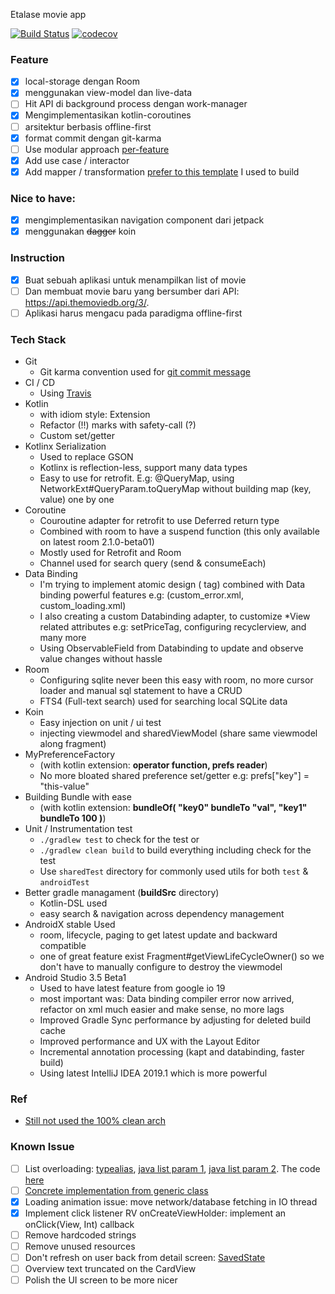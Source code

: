 Etalase movie app

[![Build Status](https://api.travis-ci.com/mochadwi/android-etalase-app.svg)](https://travis-ci.com/mochadwi/android-etalase-app) [![codecov](https://codecov.io/gh/mochadwi/android-etalase-app/branch/master/graph/badge.svg)](https://codecov.io/gh/mochadwi/android-etalase-app)

### Feature
- [x] local-storage dengan Room
- [x] menggunakan view-model dan live-data
- [ ] Hit API di background process dengan work-manager
- [x] Mengimplementasikan kotlin-coroutines
- [ ] arsitektur berbasis offline-first
- [x] format commit dengan git-karma
- [ ] Use modular approach [per-feature](https://github.com/mochadwi/android-news-app)
- [x] Add use case / interactor
- [x] Add mapper / transformation [prefer to this template](https://github.com/hipe-id/clean-arch-mvvm-template/tree/develop) I used to build

### Nice to have:
- [x] mengimplementasikan navigation component dari jetpack
- [x] menggunakan ~~dagger~~ koin

### Instruction
- [x] Buat sebuah aplikasi untuk menampilkan list of movie
- [ ] Dan membuat movie baru yang bersumber dari API: https://api.themoviedb.org/3/.
- [ ] Aplikasi harus mengacu pada paradigma offline-first

### Tech Stack
- Git
  - Git karma convention used for [git commit message](https://plugins.jetbrains.com/plugin/9861-git-commit-template)
- CI / CD
  - Using [Travis](https://github.com/mochadwi/android-etalase-app/blob/master/.travis.yml)
- Kotlin
  - with idiom style: Extension
  - Refactor (!!) marks with safety-call (?)
  - Custom set/getter
- Kotlinx Serialization
  - Used to replace GSON
  - Kotlinx is reflection-less, support many data types
  - Easy to use for retrofit. E.g: @QueryMap, using NetworkExt#QueryParam.toQueryMap without building map (key, value) one by one
- Coroutine
  - Couroutine adapter for retrofit to use Deferred return type
  - Combined with room to have a suspend function (this only available on latest room 2.1.0-beta01)
  - Mostly used for Retrofit and Room
  - Channel used for search query (send & consumeEach)
- Data Binding
  - I'm trying to implement atomic design (<include> tag) combined with Data binding powerful features e.g: (custom_error.xml, custom_loading.xml)
  - I also creating a custom Databinding adapter, to customize *View related attributes e.g: setPriceTag, configuring recyclerview, and many more
  - Using ObservableField from Databinding to update and observe value changes without hassle
- Room
  - Configuring sqlite never been this easy with room, no more cursor loader and manual sql statement to have a CRUD
  - FTS4 (Full-text search) used for searching local SQLite data
- Koin
  - Easy injection on unit / ui test
  - injecting viewmodel and sharedViewModel (share same viewmodel along fragment)
- MyPreferenceFactory
  - (with kotlin extension: **operator function, prefs reader**)
  - No more bloated shared preference set/getter e.g: prefs["key"] = "this-value"
- Building Bundle with ease
  - (with kotlin extension: **bundleOf( "key0" bundleTo "val", "key1" bundleTo 100  )**)
- Unit / Instrumentation test
  - `./gradlew test` to check for the test or
  - `./gradlew clean build` to build everything including check for the test
  - Use `sharedTest` directory for commonly used utils for both `test` & `androidTest`
- Better gradle managament (**buildSrc** directory)
  - Kotlin-DSL used
  - easy search & navigation across dependency management
- AndroidX stable Used
  - room, lifecycle, paging to get latest update and backward compatible
  - one of great feature exist Fragment#getViewLifeCycleOwner() so we don't have to manually configure to destroy the viewmodel
- Android Studio 3.5 Beta1
  - Used to have latest feature from google io 19
  - most important was: Data binding compiler error now arrived, refactor on xml much easier and make sense, no more lags
  - Improved Gradle Sync performance by adjusting for deleted build cache
  - Improved performance and UX with the Layout Editor
  - Incremental annotation processing (kapt and databinding, faster build)
  - Using latest IntelliJ IDEA 2019.1 which is more powerful

### Ref
- [Still not used the 100% clean arch](https://proandroiddev.com/a-guided-tour-inside-a-clean-architecture-code-base-48bb5cc9fc97)

### Known Issue
- [ ] List overloading: [typealias](https://kotlinlang.org/docs/reference/type-aliases.html), [java list param 1](https://stackoverflow.com/q/2241514/3763032), [java list param 2](https://coderanch.com/t/384093/java/Overloading-List-Generic-Types-Argument). The code [here]()
- [ ] [Concrete implementation from generic class](https://stackoverflow.com/a/47796513/3763032)
- [x] Loading animation issue: move network/database fetching in IO thread
- [x] Implement click listener RV onCreateViewHolder: implement an onClick(View, Int) callback
- [ ] Remove hardcoded strings
- [ ] Remove unused resources
- [ ] Don't refresh on user back from detail screen: [SavedState](https://medium.com/androiddevelopers/viewmodels-persistence-onsaveinstancestate-restoring-ui-state-and-loaders-fc7cc4a6c090)
- [ ] Overview text truncated on the CardView
- [ ] Polish the UI screen to be more nicer